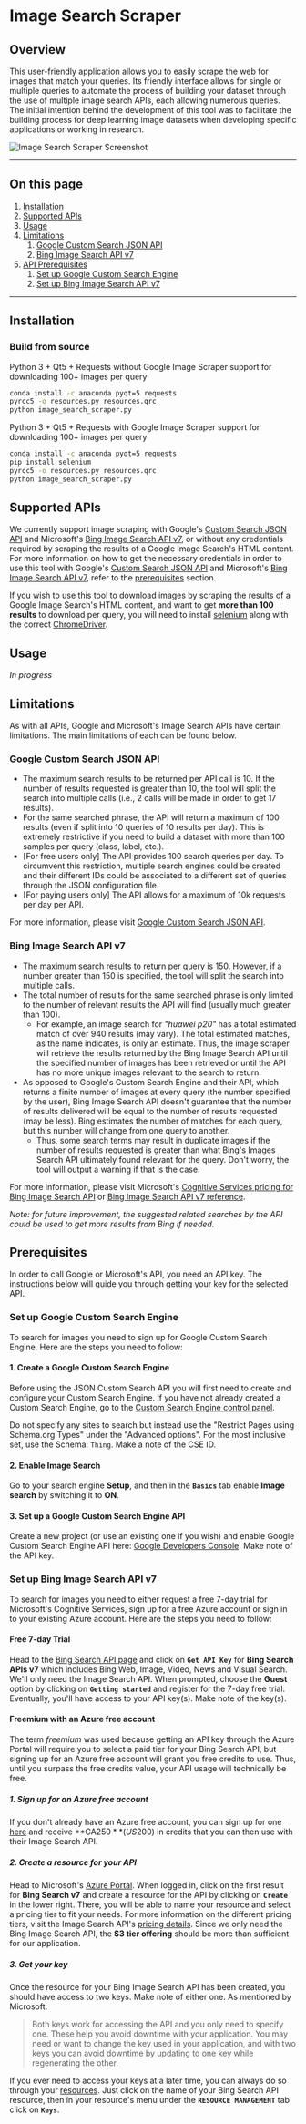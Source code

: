 # Image Search Scraper

## Overview

This user-friendly application allows you to easily scrape the web for images that match your queries. Its friendly interface allows for single or multiple queries to automate the process of building your dataset through the use of multiple image search APIs, each allowing numerous queries. The initial intention behind the development of this tool was to facilitate the building process for deep learning image datasets when developing specific applications or working in research.

![Image Search Scraper Screenshot](docs/screenshot.jpg)

----

## On this page

1. [Installation](#installation)
1. [Supported APIs](#supported-apis)
1. [Usage](#usage)
1. [Limitations](#limitations)
   1. [Google Custom Search JSON API](#google-custom-search-json-api)
   1. [Bing Image Search API v7](#bing-image-search-api-v7)
1. [API Prerequisites](#api-prerequisites)
   1. [Set up Google Custom Search Engine](#set-up-google-custom-search-engine)
   1. [Set up Bing Image Search API v7](#set-up-bing-image-search-api-v7)

----

## Installation

### Build from source

Python 3 + Qt5 + Requests without Google Image Scraper support for downloading 100+ images per query

```sh
conda install -c anaconda pyqt=5 requests
pyrcc5 -o resources.py resources.qrc
python image_search_scraper.py
```

Python 3 + Qt5 + Requests with Google Image Scraper support for downloading 100+ images per query

```sh
conda install -c anaconda pyqt=5 requests
pip install selenium
pyrcc5 -o resources.py resources.qrc
python image_search_scraper.py
```

## Supported APIs

We currently support image scraping with Google's [Custom Search JSON API][google-api-overview] and Microsoft's [Bing Image Search API v7][bing-image-search], or without any credentials required by scraping the results of a Google Image Search's HTML content. For more information on how to get the necessary credentials in order to use this tool with Google's [Custom Search JSON API][google-api-overview] and Microsoft's [Bing Image Search API v7][bing-image-search], refer to the [prerequisites](#api-prerequisites) section.

If you wish to use this tool to download images by scraping the results of a Google Image Search's HTML content, and want to get **more than 100 results** to download per query, you will need to install [selenium][selenium-pypi] along with the correct [ChromeDriver][chromedriver-download].

## Usage

*In progress*

## Limitations

As with all APIs, Google and Microsoft's Image Search APIs have certain limitations. The main limitations of each can be found below.

### Google Custom Search JSON API

- The maximum search results to be returned per API call is 10. If the number of results requested is greater than 10, the tool will split the search into multiple calls (i.e., 2 calls will be made in order to get 17 results).
- For the same searched phrase, the API will return a maximum of 100 results (even if split into 10 queries of 10 results per day). This is extremely restrictive if you need to build a dataset with more than 100 samples per query (class, label, etc.).
- [For free users only] The API provides 100 search queries per day. To circumvent this restriction, multiple search engines could be created and their different IDs could be associated to a different set of queries through the JSON configuration file.
- [For paying users only] The API allows for a maximum of 10k requests per day per API.

For more information, please visit [Google Custom Search JSON API][google-api-overview].

### Bing Image Search API v7

- The maximum search results to return per query is 150. However, if a number greater than 150 is specified, the tool will split the search into multiple calls.
- The total number of results for the same searched phrase is only limited to the number of relevant results the API will find (usually much greater than 100).
   - For example, an image search for _"huawei p20"_ has a total estimated match of over 940 results (may vary). The total estimated matches, as the name indicates, is only an estimate. Thus, the image scraper will retrieve the results returned by the Bing Image Search API until the specified number of images has been retrieved or until the API has no more unique images relevant to the search to return.
- As opposed to Google's Custom Search Engine and their API, which returns a finite number of images at every query (the number specified by the user), Bing Image Search API doesn't guarantee that the number of results delivered will be equal to the number of results requested (may be less). Bing estimates the number of matches for each query, but this number will change from one query to another.
   - Thus, some search terms may result in duplicate images if the number of results requested is greater than what Bing's Images Search API ultimately found relevant for the query. Don't worry, the tool will output a warning if that is the case.

For more information, please visit Microsoft's [Cognitive Services pricing for Bing Image Search API][bing-pricing] or [Bing Image Search API v7 reference][bing-v7-ref].

*Note: for future improvement, the suggested related searches by the API could be used to get more results from Bing if needed.*
   
## Prerequisites

In order to call Google or Microsoft's API, you need an API key. The instructions below will guide you through getting your key for the selected API.

### Set up Google Custom Search Engine

To search for images you need to sign up for Google Custom Search Engine.
Here are the steps you need to follow:

#### 1. Create a Google Custom Search Engine

Before using the JSON Custom Search API you will first need to create and configure your Custom Search Engine. If you have not already created a Custom Search Engine, go to the [Custom Search Engine control panel][cse].

Do not specify any sites to search but instead use the "Restrict Pages using Schema.org Types" under the "Advanced options".
For the most inclusive set, use the Schema: `Thing`. Make a note of the CSE ID.

#### 2. Enable Image Search

Go to your search engine **Setup**, and then in the **`Basics`** tab enable **Image search** by switching it to **ON**.

#### 3. Set up a Google Custom Search Engine API

Create a new project (or use an existing one if you wish) and enable Google Custom Search Engine API here: [Google Developers Console][google-dev]. Make note of the API key.

### Set up Bing Image Search API v7

To search for images you need to either request a free 7-day trial for Microsoft's Cognitive Services, sign up for a free Azure account or sign in to your existing Azure account.
Here are the steps you need to follow:

#### Free 7-day Trial

Head to the [Bing Search API page][bing-image-search-try] and click on **`Get API Key`** for **Bing Search APIs v7** which includes Bing Web, Image, Video, News and Visual Search. We'll only need the Image Search API. When prompted, choose the **Guest** option by clicking on **`Getting started`** and register for the 7-day free trial. Eventually, you'll have access to your API key(s). Make note of the key(s).

#### Freemium with an Azure free account

The term _freemium_ was used because getting an API key through the Azure Portal will require you to select a paid tier for your Bing Search API, but signing up for an Azure free account will grant you free credits to use. Thus, until you surpass the free credits value, your API usage will technically be free.

##### 1. Sign up for an Azure free account

If you don't already have an Azure free account, you can sign up for one [here][azure-signup] and receive **CA$250** (US$200) in credits that you can then use with their Image Search API.

##### 2. Create a resource for your API

Head to Microsoft's [Azure Portal][azure-portal]. When logged in, click on the first result for **Bing Search v7** and create a resource for the API by clicking on **`Create`** in the lower right. There, you will be able to name your resource and select a pricing tier to fit your needs. For more information on the different pricing tiers, visit the Image Search API's [pricing details][bing-pricing]. Since we only need the Bing Image Search API, the **S3 tier offering** should be more than sufficient for our application. 

##### 3. Get your key

Once the resource for your Bing Image Search API has been created, you should have access to two keys. Make note of either one. As mentioned by Microsoft:

> Both keys work for accessing the API and you only need to specify one. These help you avoid downtime with your application. You may need or want to change the key used in your application, and with two keys you can avoid downtime by updating to one key while regenerating the other.

If you ever need to access your keys at a later time, you can always do so through your [resources][azure-resources]. Just click on the name of your Bing Search API resource, then in your resource's menu under the **`RESOURCE MANAGEMENT`** tab click on **`Keys`**.

<!-- Identifiers -->
[google-api-overview]:https://developers.google.com/custom-search/json-api/v1/overview
[cse]:https://cse.google.com/cse/all
[google-dev]:https://console.developers.google.com
[bing-image-search]:https://azure.microsoft.com/en-us/services/cognitive-services/bing-image-search-api/
[bing-image-search-try]:https://azure.microsoft.com/en-us/try/cognitive-services/?api=search-api-v7
[bing-pricing]:https://azure.microsoft.com/en-us/pricing/details/cognitive-services/search-api/image/
[bing-v7-ref]:https://docs.microsoft.com/en-us/rest/api/cognitiveservices/bing-images-api-v7-reference
[azure-portal]:https://portal.azure.com/#blade/Microsoft_Azure_Marketplace/GalleryFeaturedMenuItemBlade/selectedMenuItemId/home/searchQuery/bing%20image%20search/resetMenuId/
[bing-api-keys]:https://cognitive.uservoice.com/knowledgebase/articles/864783-primary-vs-secondary-keys
[azure-signup]:https://azure.microsoft.com/en-us/free/
[azure-resources]:https://portal.azure.com/#blade/HubsExtension/Resources/resourceType/Microsoft.Resources%2Fresources
[selenium-pypi]:https://pypi.org/project/selenium/
[chromedriver-download]:https://sites.google.com/a/chromium.org/chromedriver/downloads